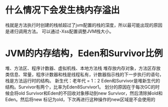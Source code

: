 # 什么情况下会发生栈内存溢出
栈就是方法执行时创建的栈帧超过了jvm配置的栈的深度，所以最可能出现的原因是递归调用方法。
可以通过-Xss配置调整JVM栈大小。

# JVM的内存结构，Eden和Survivor比例
堆、方法区、程序计数器、虚拟机栈、本地方法栈
堆存放内存对象，方法区存放类信息、常量，程序计数器和栈是线程私有，计数器指示栈的下一步执行的语句，栈是方法运行时的结构。
新生代：老年代 = 1：2
Eden和Survivor是堆新生代的结构。Survivor有两个，比率为Eden8Survivor1。
划分的原因在于每次GC的时候会将old Survivor和Eden的不回收对象移动到new Survivor，然后清除掉old和Eden。然后将new 标记为old，下次再进行这种操作的new区域是不会使用的
